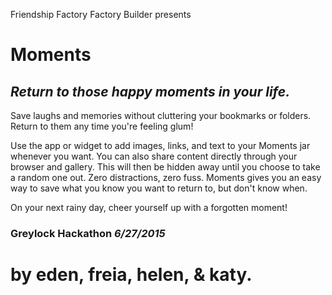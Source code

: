 Friendship Factory Factory Builder presents 

# Moments
## _Return to those happy moments in your life._

Save laughs and memories without cluttering your bookmarks or folders. Return to them any time you're feeling glum!

Use the app or widget to add images, links, and text to your Moments jar whenever you want. You can also share content directly through your browser and gallery. This will then be hidden away until you choose to take a random one out. Zero distractions, zero fuss. Moments gives you an easy way to save what you know you want to return to, but don't know when. 

On your next rainy day, cheer yourself up with a forgotten moment!

### Greylock Hackathon *6/27/2015*

by eden, freia, helen, & katy.
=======

